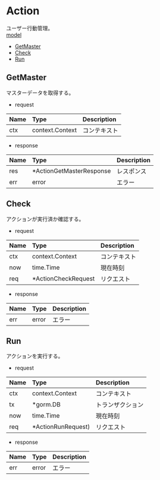 # Action
ユーザー行動管理。  
[model](https://github.com/game-core/gocrafter/tree/main/pkg/domain/model/action)

- [GetMaster](https://github.com/game-core/gocrafter/blob/main/docs/md/function/service/action.md#GetMaster)
- [Check](https://github.com/game-core/gocrafter/blob/main/docs/md/function/service/action.md#Check)
- [Run](https://github.com/game-core/gocrafter/blob/main/docs/md/function/service/action.md#Run)

## GetMaster
マスターデータを取得する。
- request

| Name | Type | Description |
| :--- | :--- | :--- |
| ctx | context.Context | コンテキスト |

- response

| Name | Type | Description |
| :--- | :--- | :--- |
| res | *ActionGetMasterResponse | レスポンス |
| err | error | エラー |

## Check
アクションが実行済か確認する。
- request

| Name | Type | Description |
| :--- | :--- | :--- |
| ctx | context.Context | コンテキスト |
| now | time.Time | 現在時刻 |
| req | *ActionCheckRequest | リクエスト |

- response

| Name | Type | Description |
| :--- | :--- | :--- |
| err | error | エラー |

## Run
アクションを実行する。
- request

| Name | Type | Description |
| :--- | :--- | :--- |
| ctx | context.Context | コンテキスト |
| tx | *gorm.DB | トランザクション |
| now | time.Time | 現在時刻 |
| req | *ActionRunRequest) | リクエスト |

- response

| Name | Type | Description |
| :--- | :--- | :--- |
| err | error | エラー |
